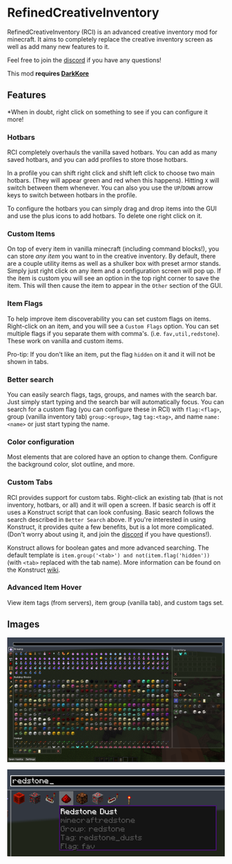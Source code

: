 # RefinedCreativeInventory

RefinedCreativeInventory (RCI) is an advanced creative inventory mod for minecraft. It aims to completely replace the creative inventory screen as well as add many new features to it.

Feel free to join the [discord](https://discord.gg/WnaE3uZxDA) if you have any questions!

This mod **requires [DarkKore](https://github.com/DarkKronicle/DarkKore)**

## Features

*When in doubt, right click on something to see if you can configure it more!

### Hotbars

RCI completely overhauls the vanilla saved hotbars. You can add as many saved hotbars, and you can add profiles to store those hotbars. 

In a profile you can shift right click and shift left click to choose two main hotbars. (They will appear green and red when this happens). Hitting `X` will switch between them whenever. You can also you use the `UP`/`DOWN` arrow keys to switch between hotbars in the profile.

To configure the hotbars you can simply drag and drop items into the GUI and use the plus icons to add hotbars. To delete one right click on it.

### Custom Items

On top of every item in vanilla minecraft (including command blocks!), you can store *any item* you want to in the creative inventory. By default, there are a couple utility items as well as a shulker box with preset armor stands. Simply just right click on any item and a configuration screen will pop up. If the item is custom you will see an option in the top right corner to save the item. This will then cause the item to appear in the `Other` section of the GUI.

### Item Flags

To help improve item discoverability you can set custom flags on items. Right-click on an item, and you will see a `Custom Flags` option. You can set multiple flags if you separate them with comma's. (i.e. `fav,util,redstone`). These work on vanilla and custom items.

Pro-tip: If you don't like an item, put the flag `hidden` on it and it will not be shown in tabs.

### Better search

You can easily search flags, tags, groups, and names with the search bar. Just simply start typing and the search bar will automatically focus. You can search for a custom flag (you can configure these in RCI) with `flag:<flag>`, group (vanilla inventory tab) `group:<group>`, tag `tag:<tag>`, and name `name:<name>` or just start typing the name. 

### Color configuration

Most elements that are colored have an option to change them. Configure the background color, slot outline, and more.

### Custom Tabs

RCI provides support for custom tabs. Right-click an existing tab (that is not inventory, hotbars, or all) and it will open a screen. If basic search is off it uses a Konstruct script that can look confusing. Basic search follows the search described in `Better Search` above. If you're interested in using Konstruct, it provides quite a few benefits, but is a lot more complicated. (Don't worry about using it, and join the [discord](https://discord.gg/WnaE3uZxDA) if you have questions!). 

Konstruct allows for boolean gates and more advanced searching. The default template is `item.group('<tab>') and not(item.flag('hidden'))` (with `<tab>` replaced with the tab name). More information can be found on the Konstruct [wiki](https://darkkronicle.github.io/Konstruct/).

### Advanced Item Hover

View item tags (from servers), item group (vanilla tab), and custom tags set.

## Images

![Inventory](images/example_inventory.png)

![Search](images/search.png)

